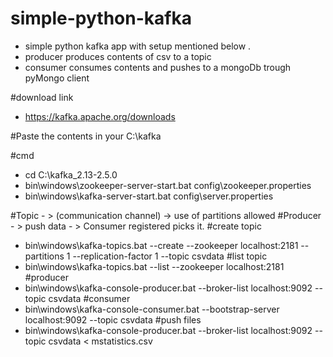 # simple-python-kafka
- simple python kafka app with setup mentioned below .
- producer produces contents of csv to a topic
- consumer consumes contents and pushes to a mongoDb trough pyMongo client

#download link
 - https://kafka.apache.org/downloads

#Paste the contents in your C:\kafka

#cmd
 - cd C:\kafka_2.13-2.5.0
 - bin\windows\zookeeper-server-start.bat config\zookeeper.properties
 - bin\windows\kafka-server-start.bat config\server.properties

#Topic - > (communication channel) -> use of partitions allowed
#Producer - > push data - > Consumer registered picks it.
#create topic
 - bin\windows\kafka-topics.bat --create --zookeeper localhost:2181 --partitions 1 --replication-factor 1 --topic csvdata
#list topic
 - bin\windows\kafka-topics.bat --list --zookeeper localhost:2181
#producer
 - bin\windows\kafka-console-producer.bat --broker-list localhost:9092 --topic csvdata
#consumer
 - bin\windows\kafka-console-consumer.bat --bootstrap-server localhost:9092 --topic csvdata
#push files
 - bin\windows\kafka-console-producer.bat --broker-list localhost:9092 --topic csvdata < mstatistics.csv
